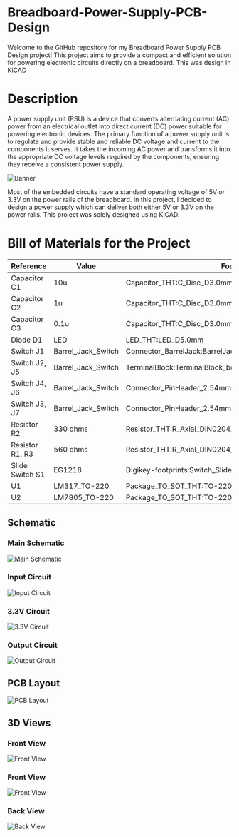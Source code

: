 # Breadboard-Power-Supply-PCB-Design
Welcome to the GitHub repository for my Breadboard Power Supply PCB Design project! This project aims to provide a compact and efficient solution for powering electronic circuits directly on a breadboard. This was design in KiCAD

# Description
A power supply unit (PSU) is a device that converts alternating current (AC) power from an electrical outlet into direct current (DC) power suitable for powering electronic devices. The primary function of a power supply unit is to regulate and provide stable and reliable DC voltage and current to the components it serves. It takes the incoming AC power and transforms it into the appropriate DC voltage levels required by the components, ensuring they receive a consistent power supply. 

![Banner](https://github.com/Brafamous/Breadboard-Power-Supply-PCB-Design/blob/main/electricity.png)

Most of the embedded circuits have a standard operating voltage of 5V or 3.3V on the power rails of the breadboard. In this project, I decided to design a power supply which can deliver both either 5V or 3.3V  on the power rails. This project was solely designed using KiCAD.

# Bill of Materials for the Project
| Reference  | Value | Footprint Used |
|----------|----------|----------|
| Capacitor C1 | 10u | Capacitor_THT:C_Disc_D3.0mm_W1.6mm_P2.50mm |
| Capacitor C2 | 1u | Capacitor_THT:C_Disc_D3.0mm_W1.6mm_P2.50mm  |
| Capacitor C3 | 0.1u  | Capacitor_THT:C_Disc_D3.0mm_W1.6mm_P2.50mm |
| Diode D1| LED| LED_THT:LED_D5.0mm |
| Switch J1 | Barrel_Jack_Switch| Connector_BarrelJack:BarrelJack_Horizonta|
| Switch J2, J5| Barrel_Jack_Switch | TerminalBlock:TerminalBlock_bornier-2_P5.08mm |
| Switch J4, J6| Barrel_Jack_Switch | Connector_PinHeader_2.54mm:PinHeader_1x02_P2.54mm_Vertical |
| Switch J3, J7| Barrel_Jack_Switch |Connector_PinHeader_2.54mm:PinHeader_1x02_P2.54mm_Vertical|
| Resistor R2 | 330 ohms| Resistor_THT:R_Axial_DIN0204_L3.6mm_D1.6mm_P7.62mm_Horizontal |
| Resistor R1, R3 | 560 ohms| Resistor_THT:R_Axial_DIN0204_L3.6mm_D1.6mm_P7.62mm_Horizontal |
| Slide Switch S1 | EG1218 | Digikey-footprints:Switch_Slide_11.6x4mm_EG1218 |
| U1 | LM317_TO-220 | Package_TO_SOT_THT:TO-220-3_Vertical |
| U2 | LM7805_TO-220 | Package_TO_SOT_THT:TO-220-3_Vertical |


## Schematic

### Main Schematic
![Main Schematic](https://github.com/Brafamous/Breadboard-Power-Supply-PCB-Design/blob/main/Schematic.png)

### Input Circuit
![Input Circuit](https://github.com/Brafamous/Breadboard-Power-Supply-PCB-Design/blob/main/Input%20Circuit.png)

### 3.3V Circuit
![3.3V Circuit](https://github.com/Brafamous/Breadboard-Power-Supply-PCB-Design/blob/main/3.3V%20Circuit.png)

### Output Circuit
![Output Circuit](https://github.com/Brafamous/Breadboard-Power-Supply-PCB-Design/blob/main/Output%20circuit.png)

## PCB Layout


![PCB Layout](https://github.com/Brafamous/Breadboard-Power-Supply-PCB-Design/blob/main/Layout.png)

## 3D Views

### Front View
![Front View](https://github.com/Brafamous/Breadboard-Power-Supply-PCB-Design/blob/main/3D%20View_1.png)

### Front View
![Front View](https://github.com/Brafamous/Breadboard-Power-Supply-PCB-Design/blob/main/3D_2.png)

### Back View
![Back View](https://github.com/Brafamous/Breadboard-Power-Supply-PCB-Design/blob/main/3D_back.png)
